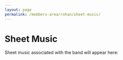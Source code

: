 ```yaml
---
layout: page
permalink: /members-area/rohan/sheet-music/
---
```

<h1>Sheet Music</h1>
Sheet music associated with the band will appear here:

